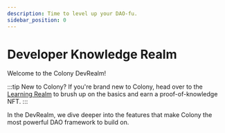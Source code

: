 ```yaml
---
description: Time to level up your DAO-fu.
sidebar_position: 0
---
```


# Developer Knowledge Realm

Welcome to the Colony DevRealm!

:::tip New to Colony?
If you're brand new to Colony, head over to the [Learning Realm](../learn/) to brush up on the basics and earn a proof-of-knowledge NFT. 
:::

In the DevRealm, we dive deeper into the features that make Colony the most powerful DAO framework to build on. 

